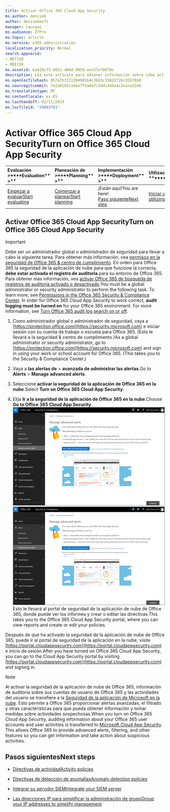 ```yaml
---
title: Activar Office 365 Cloud App Security
ms.author: deniseb
author: denisebmsft
manager: laurawi
ms.audience: ITPro
ms.topic: article
ms.service: o365-administration
localization_priority: Normal
search.appverid:
- MET150
- MOE150
ms.assetid: ba919c73-d021-404d-9850-eec57e78678c
description: Lea este artículo para obtener información sobre cómo activar Office 365 administración avanzada de seguridad, con tecnología de seguridad de la aplicación en la nube de Microsoft Azure.
ms.openlocfilehash: 057a7b3311384901b4c3683c350d1f26c91bf60d
ms.sourcegitcommit: 7e2a0185cadea7f3a6afc5ddc445eac2e1ce22eb
ms.translationtype: MT
ms.contentlocale: es-ES
ms.lasthandoff: 02/11/2019
ms.locfileid: "29603781"
---
```

# <a name="turn-on-office-365-cloud-app-security"></a><span data-ttu-id="71869-103">Activar Office 365 Cloud App Security</span><span class="sxs-lookup"><span data-stu-id="71869-103">Turn on Office 365 Cloud App Security</span></span>
  
|<span data-ttu-id="71869-104">Evaluación **\>**</span><span class="sxs-lookup"><span data-stu-id="71869-104">\*\*\*\*Evaluation\*\* \>\*\*</span></span>|<span data-ttu-id="71869-105">Planeación de **\>**</span><span class="sxs-lookup"><span data-stu-id="71869-105">\*\*\*\*Planning\*\* \>\*\*</span></span>|<span data-ttu-id="71869-106">Implementación **\>**</span><span class="sxs-lookup"><span data-stu-id="71869-106">\*\*\*\*Deployment\*\* \>\*\*</span></span>|<span data-ttu-id="71869-107">Utilización de \*\*\*</span><span class="sxs-lookup"><span data-stu-id="71869-107">\*\*\*\*Utilization\*\*\*\*</span></span>|
|:-----|:-----|:-----|:-----|
|[<span data-ttu-id="71869-108">Empezar a evaluar</span><span class="sxs-lookup"><span data-stu-id="71869-108">Start evaluating</span></span>](office-365-cas-overview.md) <br/> |[<span data-ttu-id="71869-109">Comenzar a planear</span><span class="sxs-lookup"><span data-stu-id="71869-109">Start planning</span></span>](get-ready-for-office-365-cas.md) <br/> |<span data-ttu-id="71869-110">¡Están aquí!</span><span class="sxs-lookup"><span data-stu-id="71869-110">You are here!</span></span>  <br/> [<span data-ttu-id="71869-111">Paso siguiente</span><span class="sxs-lookup"><span data-stu-id="71869-111">Next step</span></span>](activity-policies-and-alerts.md) <br/> |[<span data-ttu-id="71869-112">Iniciar utilizando</span><span class="sxs-lookup"><span data-stu-id="71869-112">Start utilizing</span></span>](utilization-activities-for-ocas.md) <br/> |
  
## <a name="turn-on-office-365-cloud-app-security"></a><span data-ttu-id="71869-113">Activar Office 365 Cloud App Security</span><span class="sxs-lookup"><span data-stu-id="71869-113">Turn on Office 365 Cloud App Security</span></span>

> [!IMPORTANT]
> <span data-ttu-id="71869-p101">Debe ser un administrador global o administrador de seguridad para llevar a cabo la siguiente tarea. Para obtener más información, vea [permisos en la seguridad de Office 365 &amp; centro de cumplimiento](permissions-in-the-security-and-compliance-center.md). En orden para Office 365 la seguridad de la aplicación de nube para que funcione la correcta, **debe estar activado el registro de auditoría** para su entorno de Office 365. Para obtener más información, vea [activar Office 365 de búsqueda de registros de auditoría activado o desactivado](turn-audit-log-search-on-or-off.md).</span><span class="sxs-lookup"><span data-stu-id="71869-p101">You must be a global administrator or security administrator to perform the following task. To learn more, see [Permissions in the Office 365 Security &amp; Compliance Center](permissions-in-the-security-and-compliance-center.md). In order for Office 365 Cloud App Security to work correct, **audit logging must be turned on** for your Office 365 environment. For more information, see [Turn Office 365 audit log search on or off](turn-audit-log-search-on-or-off.md).</span></span> 
  
1. <span data-ttu-id="71869-p102">Como administrador global o administrador de seguridad, vaya a [https://protection.office.com](https://security.microsoft.com) e iniciar sesión con su cuenta de trabajo o escuela para Office 365. (Esto le llevará a la seguridad &amp; centro de cumplimiento.)</span><span class="sxs-lookup"><span data-stu-id="71869-p102">As a global administrator or security administrator, go to [https://protection.office.com](https://security.microsoft.com) and sign in using your work or school account for Office 365. (This takes you to the Security &amp; Compliance Center.)</span></span> 
    
2. <span data-ttu-id="71869-120">Vaya a **las alertas de** \> **avanzada de administrar las alertas**.</span><span class="sxs-lookup"><span data-stu-id="71869-120">Go to **Alerts** \> **Manage advanced alerts**.</span></span>
    
3. <span data-ttu-id="71869-121">Seleccione **activar la seguridad de la aplicación de Office 365 en la nube**.</span><span class="sxs-lookup"><span data-stu-id="71869-121">Select **Turn on Office 365 Cloud App Security**.</span></span>
    
4. <span data-ttu-id="71869-122">Elija **Ir a la seguridad de la aplicación de Office 365 en la nube**.</span><span class="sxs-lookup"><span data-stu-id="71869-122">Choose **Go to Office 365 Cloud App Security**.</span></span><br/><span data-ttu-id="71869-123">![En la seguridad &amp; centro de cumplimiento, elija Administrar alertas avanzadas para ir a la seguridad de la aplicación de nube de Office 365](media/958632d4-03e3-4ade-8e22-d5509db6fca7.png)</span><span class="sxs-lookup"><span data-stu-id="71869-123">![In the Security &amp; Compliance Center, choose Manage Advanced Alerts to go to Office 365 Cloud App Security](media/958632d4-03e3-4ade-8e22-d5509db6fca7.png)</span></span><br/><span data-ttu-id="71869-124">Esto le llevará al portal de seguridad de la aplicación de nube de Office 365, donde puede ver los informes y crear o editar las directivas.</span><span class="sxs-lookup"><span data-stu-id="71869-124">This takes you to the Office 365 Cloud App Security portal, where you can view reports and create or edit your policies.</span></span>

<span data-ttu-id="71869-125">Después de que ha activado la seguridad de la aplicación de nube de Office 365, puede ir al portal de seguridad de la aplicación en la nube, visite [https://portal.cloudappsecurity.com](https://portal.cloudappsecurity.com) e inicio de sesión.</span><span class="sxs-lookup"><span data-stu-id="71869-125">After you have turned on Office 365 Cloud App Security, you can go to the Cloud App Security portal by visiting [https://portal.cloudappsecurity.com](https://portal.cloudappsecurity.com) and signing in.</span></span>
    
> [!NOTE]
> <span data-ttu-id="71869-p103">Al activar la seguridad de la aplicación de nube de Office 365, información de auditoría sobre sus cuentas de usuario de Office 365 y las actividades del usuario se transfiere a la [Seguridad de la aplicación de Microsoft en la nube](https://aka.ms/whatiscas). Esto permite a Office 365 proporcionar alertas avanzadas, el filtrado y otras características para que pueda obtener información y tomar medidas sobre actividades sospechosas.</span><span class="sxs-lookup"><span data-stu-id="71869-p103">When you turn on Office 365 Cloud App Security, auditing information about your Office 365 user accounts and user activities is transferred to [Microsoft Cloud App Security](https://aka.ms/whatiscas). This allows Office 365 to provide advanced alerts, filtering, and other features so you can get information and take action about suspicious activities.</span></span> 
  
## <a name="next-steps"></a><span data-ttu-id="71869-128">Pasos siguientes</span><span class="sxs-lookup"><span data-stu-id="71869-128">Next steps</span></span>

- [<span data-ttu-id="71869-129">Directivas de actividad</span><span class="sxs-lookup"><span data-stu-id="71869-129">Activity policies</span></span>](activity-policies-and-alerts.md)
    
- [<span data-ttu-id="71869-130">Directivas de detección de anomalías</span><span class="sxs-lookup"><span data-stu-id="71869-130">Anomaly detection policies</span></span>](anomaly-detection-policies-in-ocas.md)
    
- [<span data-ttu-id="71869-131">Integrar su servidor SIEM</span><span class="sxs-lookup"><span data-stu-id="71869-131">Integrate your SIEM server</span></span>](integrate-your-siem-server-with-office-365-cas.md)
    
- [<span data-ttu-id="71869-132">Las direcciones IP para simplificar la administración de grupo</span><span class="sxs-lookup"><span data-stu-id="71869-132">Group your IP addresses to simplify management</span></span>](group-your-ip-addresses-in-ocas.md)
    

